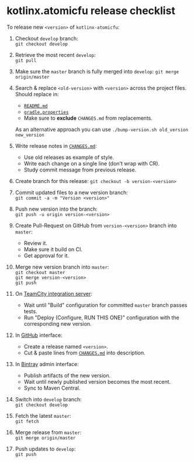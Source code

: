 # kotlinx.atomicfu release checklist

To release new `<version>` of `kotlinx-atomicfu`:

1. Checkout `develop` branch: <br> 
   `git checkout develop`

2. Retrieve the most recent `develop`: <br> 
   `git pull`
   
3. Make sure the `master` branch is fully merged into `develop`:
   `git merge origin/master`   

4. Search & replace `<old-version>` with `<version>` across the project files. Should replace in:
   * [`README.md`](README.md)
   * [`gradle.properties`](gradle.properties)    
   * Make sure to **exclude** `CHANGES.md` from replacements.
   
   As an alternative approach you can use `./bump-version.sh old_version new_version`
  
5. Write release notes in [`CHANGES.md`](CHANGES.md):
   * Use old releases as example of style.
   * Write each change on a single line (don't wrap with CR).
   * Study commit message from previous release.

6. Create branch for this release:
   `git checkout -b version-<version>`

7. Commit updated files to a new version branch:<br>
   `git commit -a -m "Version <version>"`
   
8. Push new version into the branch:<br>
   `git push -u origin version-<version>`
   
9. Create Pull-Request on GitHub from `version-<version>` branch into `master`:
   * Review it.
   * Make sure it build on CI.
   * Get approval for it.
   
10. Merge new version branch into `master`:<br>
   `git checkout master`<br>
   `git merge version-<version>`<br>
   `git push`   

11. On [TeamCity integration server](https://teamcity.jetbrains.com/project.html?projectId=KotlinTools_KotlinxAtomicfu): 
    * Wait until "Build" configuration for committed `master` branch passes tests.
    * Run "Deploy (Configure, RUN THIS ONE)" configuration with the corresponding new version.

12. In [GitHub](https://github.com/Kotlin/kotlinx.atomicfu) interface:
    * Create a release named `<version>`. 
    * Cut & paste lines from [`CHANGES.md`](CHANGES.md) into description.
   
13. In [Bintray](https://bintray.com/kotlin/kotlinx/kotlinx.atomicfu#) admin interface:
    * Publish artifacts of the new version.
    * Wait until newly published version becomes the most recent.
    * Sync to Maven Central.

14. Switch into `develop` branch:<br>
   `git checkout develop`
 
15. Fetch the latest `master`:<br>
   `git fetch` 
   
16. Merge release from `master`:<br>
   `git merge origin/master`
   
17. Push updates to `develop`:<br>
   `git push`